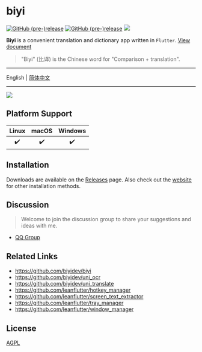 # biyi

[![GitHub (pre-)release](https://img.shields.io/github/release/biyidev/biyi/all.svg?style=flat-square)](https://github.com/biyidev/biyi/releases) [![GitHub (pre-)release](https://img.shields.io/badge/distribute%20with-flutter__distributor-green?style=flat-square)](https://github.com/leanflutter/flutter_distributor) ![][visits-count-image]

[visits-count-image]: https://img.shields.io/badge/dynamic/json?label=Visits%20Count&query=value&url=https://api.countapi.xyz/hit/biyidev.biyi/visits

**Biyi** is a convenient translation and dictionary app written in `Flutter`. [View document](https://biyidev.com/docs/)

> "Biyi" (比译) is the Chinese word for "Comparison + translation".

---

English | [简体中文](./README-ZH.md)

---

![](https://biyidev.com/images/screenshots/biyi_extract_text_from_screen_selection.gif)

## Platform Support

| Linux | macOS | Windows |
| :---: | :---: | :-----: |
|   ✔️   |   ✔️   |    ✔️    |

## Installation

Downloads are available on the [Releases](https://github.com/biyidev/biyi/releases/latest) page. Also check out the [website](https://biyidev.com/release-notes) for other installation methods.

## Discussion

> Welcome to join the discussion group to share your suggestions and ideas with me.

- [QQ Group](https://jq.qq.com/?_wv=1027&k=vYQ5jW7y)

## Related Links

- https://github.com/biyidev/biyi
- https://github.com/biyidev/uni_ocr
- https://github.com/biyidev/uni_translate
- https://github.com/leanflutter/hotkey_manager
- https://github.com/leanflutter/screen_text_extractor
- https://github.com/leanflutter/tray_manager
- https://github.com/leanflutter/window_manager

## License

[AGPL](./LICENSE)
